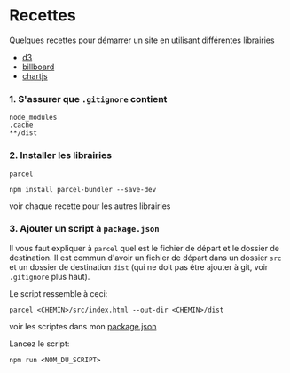 # Recettes

Quelques recettes pour démarrer un site en utilisant différentes librairies

* [d3](https://github.com/idris-maps/heig-datavis-2020/tree/master/recettes/d3)
* [billboard](https://github.com/idris-maps/heig-datavis-2020/tree/master/recettes/billboard)
* [chartjs](https://github.com/idris-maps/heig-datavis-2020/tree/master/recettes/chartjs)

### 1. S'assurer que `.gitignore` contient

```
node_modules
.cache
**/dist
```

### 2. Installer les librairies

`parcel`

```
npm install parcel-bundler --save-dev
```

voir chaque recette pour les autres librairies

### 3. Ajouter un script à `package.json`

Il vous faut expliquer à `parcel` quel est le fichier de départ et le dossier de destination. Il est commun d'avoir un fichier de départ dans un dossier `src` et un dossier de destination `dist` (qui ne doit pas être ajouter à git, voir `.gitignore` plus haut).

Le script ressemble à ceci:

```
parcel <CHEMIN>/src/index.html --out-dir <CHEMIN>/dist
```

voir les scriptes dans mon [package.json](https://github.com/idris-maps/heig-datavis-2020/blob/master/package.json)

Lancez le script:

```
npm run <NOM_DU_SCRIPT>
```